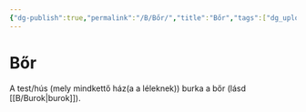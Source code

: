 ```yaml
---
{"dg-publish":true,"permalink":"/B/Bőr/","title":"Bőr","tags":["dg_uploaded"],"created":"2023-11-06T02:10","updated":"2023-11-08T03:35"}
---
```



# Bőr

A test/hús (mely mindkettő ház(a a léleknek)) burka a bőr (lásd [[B/Burok\|burok]]).  